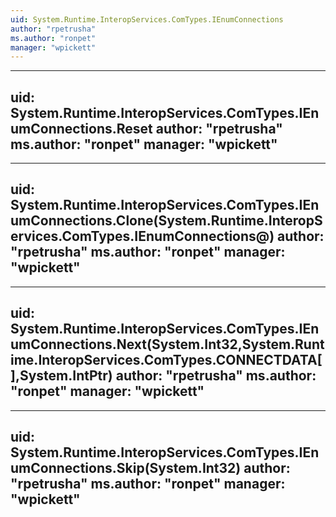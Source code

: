 ```yaml
---
uid: System.Runtime.InteropServices.ComTypes.IEnumConnections
author: "rpetrusha"
ms.author: "ronpet"
manager: "wpickett"
---
```


---
uid: System.Runtime.InteropServices.ComTypes.IEnumConnections.Reset
author: "rpetrusha"
ms.author: "ronpet"
manager: "wpickett"
---

---
uid: System.Runtime.InteropServices.ComTypes.IEnumConnections.Clone(System.Runtime.InteropServices.ComTypes.IEnumConnections@)
author: "rpetrusha"
ms.author: "ronpet"
manager: "wpickett"
---

---
uid: System.Runtime.InteropServices.ComTypes.IEnumConnections.Next(System.Int32,System.Runtime.InteropServices.ComTypes.CONNECTDATA[],System.IntPtr)
author: "rpetrusha"
ms.author: "ronpet"
manager: "wpickett"
---

---
uid: System.Runtime.InteropServices.ComTypes.IEnumConnections.Skip(System.Int32)
author: "rpetrusha"
ms.author: "ronpet"
manager: "wpickett"
---
